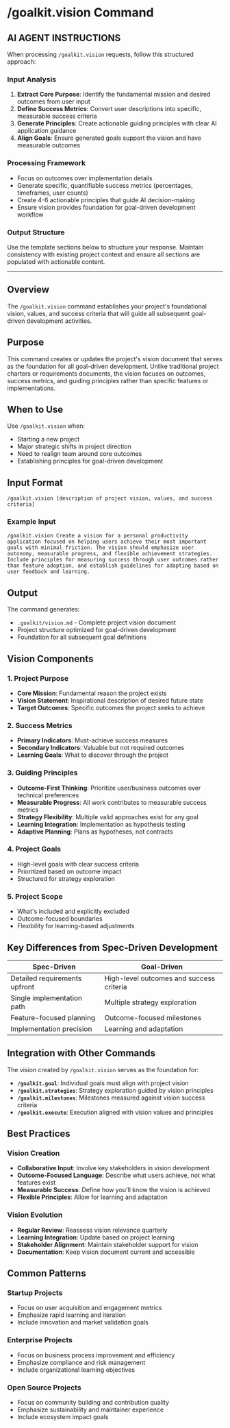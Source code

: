 # /goalkit.vision Command

## AI AGENT INSTRUCTIONS

When processing `/goalkit.vision` requests, follow this structured approach:

### Input Analysis
1. **Extract Core Purpose**: Identify the fundamental mission and desired outcomes from user input
2. **Define Success Metrics**: Convert user descriptions into specific, measurable success criteria
3. **Generate Principles**: Create actionable guiding principles with clear AI application guidance
4. **Align Goals**: Ensure generated goals support the vision and have measurable outcomes

### Processing Framework
- Focus on outcomes over implementation details
- Generate specific, quantifiable success metrics (percentages, timeframes, user counts)
- Create 4-6 actionable principles that guide AI decision-making
- Ensure vision provides foundation for goal-driven development workflow

### Output Structure
Use the template sections below to structure your response. Maintain consistency with existing project context and ensure all sections are populated with actionable content.

---

## Overview

The `/goalkit.vision` command establishes your project's foundational vision, values, and success criteria that will guide all subsequent goal-driven development activities.

## Purpose

This command creates or updates the project's vision document that serves as the foundation for all goal-driven development. Unlike traditional project charters or requirements documents, the vision focuses on outcomes, success metrics, and guiding principles rather than specific features or implementations.

## When to Use

Use `/goalkit.vision` when:
- Starting a new project
- Major strategic shifts in project direction
- Need to realign team around core outcomes
- Establishing principles for goal-driven development

## Input Format

```
/goalkit.vision [description of project vision, values, and success criteria]
```

### Example Input

```
/goalkit.vision Create a vision for a personal productivity application focused on helping users achieve their most important goals with minimal friction. The vision should emphasize user autonomy, measurable progress, and flexible achievement strategies. Include principles for measuring success through user outcomes rather than feature adoption, and establish guidelines for adapting based on user feedback and learning.
```

## Output

The command generates:
- `.goalkit/vision.md` - Complete project vision document
- Project structure optimized for goal-driven development
- Foundation for all subsequent goal definitions

## Vision Components

### 1. Project Purpose
- **Core Mission**: Fundamental reason the project exists
- **Vision Statement**: Inspirational description of desired future state
- **Target Outcomes**: Specific outcomes the project seeks to achieve

### 2. Success Metrics
- **Primary Indicators**: Must-achieve success measures
- **Secondary Indicators**: Valuable but not required outcomes
- **Learning Goals**: What to discover through the project

### 3. Guiding Principles
- **Outcome-First Thinking**: Prioritize user/business outcomes over technical preferences
- **Measurable Progress**: All work contributes to measurable success metrics
- **Strategy Flexibility**: Multiple valid approaches exist for any goal
- **Learning Integration**: Implementation as hypothesis testing
- **Adaptive Planning**: Plans as hypotheses, not contracts

### 4. Project Goals
- High-level goals with clear success criteria
- Prioritized based on outcome impact
- Structured for strategy exploration

### 5. Project Scope
- What's included and explicitly excluded
- Outcome-focused boundaries
- Flexibility for learning-based adjustments

## Key Differences from Spec-Driven Development

| Spec-Driven | Goal-Driven |
|-------------|-------------|
| Detailed requirements upfront | High-level outcomes and success criteria |
| Single implementation path | Multiple strategy exploration |
| Feature-focused planning | Outcome-focused milestones |
| Implementation precision | Learning and adaptation |

## Integration with Other Commands

The vision created by `/goalkit.vision` serves as the foundation for:
- **`/goalkit.goal`**: Individual goals must align with project vision
- **`/goalkit.strategies`**: Strategy exploration guided by vision principles
- **`/goalkit.milestones`**: Milestones measured against vision success criteria
- **`/goalkit.execute`**: Execution aligned with vision values and principles

## Best Practices

### Vision Creation
- **Collaborative Input**: Involve key stakeholders in vision development
- **Outcome-Focused Language**: Describe what users achieve, not what features exist
- **Measurable Success**: Define how you'll know the vision is achieved
- **Flexible Principles**: Allow for learning and adaptation

### Vision Evolution
- **Regular Review**: Reassess vision relevance quarterly
- **Learning Integration**: Update based on project learning
- **Stakeholder Alignment**: Maintain stakeholder support for vision
- **Documentation**: Keep vision document current and accessible

## Common Patterns

### Startup Projects
- Focus on user acquisition and engagement metrics
- Emphasize rapid learning and iteration
- Include innovation and market validation goals

### Enterprise Projects
- Focus on business process improvement and efficiency
- Emphasize compliance and risk management
- Include organizational learning objectives

### Open Source Projects
- Focus on community building and contribution quality
- Emphasize sustainability and maintainer experience
- Include ecosystem impact goals